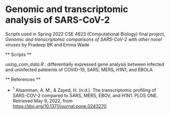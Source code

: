 # Genomic and transcriptomic analysis of SARS-CoV-2

Scripts used in Spring 2022 CSE 4623 (Computational Biology) final project, *Genomic and transcriptomic comparisons of SARS-CoV-2 with other novel viruses* by Pradeep BK and Emma Wade

** Scripts **

*using_com_data.R* : differentially expressed gene analysis between infected and uninfected pateients of COVID-19, SARS, MERS, H1N1, and EBOLA

** References **

- <sup>1</sup> Alsamman, A. M., &amp; Zayed, H. (n.d.). The transcriptomic profiling of SARS-COV-2 compared to SARS, MERS, EBOV, and H1N1. PLOS ONE. Retrieved May 9, 2022, from https://doi.org/10.1371/journal.pone.0243270 

